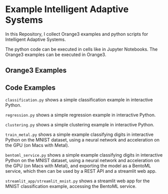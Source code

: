 # Example Intelligent Adaptive Systems

In this Repository, I collect Orange3 examples and python scripts for Intelligent Adaptive Systems.

The python code can be executed in cells like in Jupyter Notebooks. The Orange3 examples can be executed in Orange3.

## Orange3 Examples


## Code Examples

`classification.py` shows a simple classification example in interactive Python.

`regression.py` shows a simple regression example in interactive Python.

`clustering.py` shows a simple clustering example in interactive Python.

`train_metal.py` shows a simple example classifying digits in interactive Python on the MNIST dataset, using a neural network and acceleration on the GPU (on Macs with Metal).

`bentoml_service.py` shows a simple example classifying digits in interactive Python on the MNIST dataset, using a neural network and acceleration on the GPU (on Macs with Metal), and exporting the model as a BentoML service, which then can be used by a REST API and a streamlit web app.

`streamlit_app/streamlit_mnist.py` shows a streamlit web app for the MNIST classification example, accessing the BentoML service.